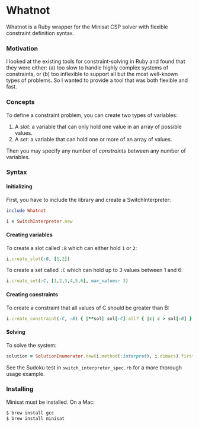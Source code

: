 # Whatnot

Whatnot is a Ruby wrapper for the Minisat CSP solver with flexible constraint definition syntax.

### Motivation

I looked at the existing tools for constraint-solving in Ruby and found that they were either: (a) too slow to handle highly complex systems of constraints, or (b) too inflexible to support all but the most well-known types of problems. So I wanted to provide a tool that was both flexible and fast.

### Concepts

To define a constraint problem, you can create two types of variables:

1. A *slot*: a variable that can only hold one value in an array of possible values.
2. A *set*: a variable that can hold one or more of an array of values.

Then you may specify any number of *constraints* between any number of variables.

### Syntax

#### Initializing

First, you have to include the library and create a SwitchInterpreter:

```ruby
include Whatnot

i = SwitchInterpreter.new
```

#### Creating variables

To create a slot called `:B` which can either hold `1` or `2`:

```ruby
i.create_slot(:B, [1,2])
```

To create a set called `:C` which can hold up to 3 values between 1 and 6:

```ruby
i.create_set(:C, [1,2,3,4,5,6], max_values: 3)
```

#### Creating constraints

To create a constraint that all values of C should be greater than B:

```ruby
i.create_constraint(:C, :B) { |**sol| sol[:C].all? { |c| c > sol[:B] } }
```

#### Solving

To solve the system:

```ruby
solution = SolutionEnumerator.new(i.method(:interpret), i.dimacs).first
```

See the Sudoku test in `switch_interpreter_spec.rb` for a more thorough usage example.

### Installing

Minisat must be installed. On a Mac:

```bash
$ brew install gcc
$ brew install minisat
```

